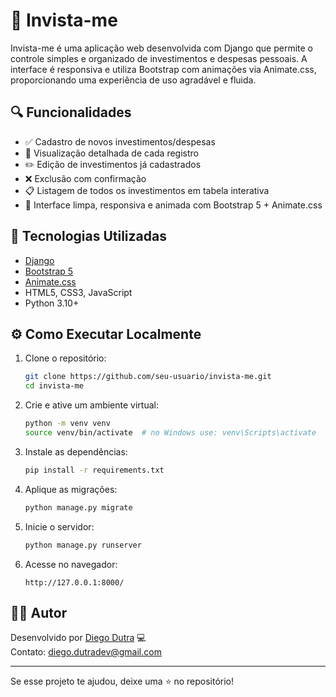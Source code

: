 # 💸 Invista-me

Invista-me é uma aplicação web desenvolvida com Django que permite o controle simples e organizado de investimentos e despesas pessoais. A interface é responsiva e utiliza Bootstrap com animações via Animate.css, proporcionando uma experiência de uso agradável e fluida.

## 🔍 Funcionalidades

- ✅ Cadastro de novos investimentos/despesas
- 📄 Visualização detalhada de cada registro
- ✏️ Edição de investimentos já cadastrados
- ❌ Exclusão com confirmação
- 📋 Listagem de todos os investimentos em tabela interativa
- 🧭 Interface limpa, responsiva e animada com Bootstrap 5 + Animate.css

## 🚀 Tecnologias Utilizadas

- [Django](https://www.djangoproject.com/)
- [Bootstrap 5](https://getbootstrap.com/)
- [Animate.css](https://animate.style/)
- HTML5, CSS3, JavaScript
- Python 3.10+

## ⚙️ Como Executar Localmente

1. Clone o repositório:
   ```bash
   git clone https://github.com/seu-usuario/invista-me.git
   cd invista-me
   ```

2. Crie e ative um ambiente virtual:
   ```bash
   python -m venv venv
   source venv/bin/activate  # no Windows use: venv\Scripts\activate
   ```

3. Instale as dependências:
   ```bash
   pip install -r requirements.txt
   ```

4. Aplique as migrações:
   ```bash
   python manage.py migrate
   ```

5. Inicie o servidor:
   ```bash
   python manage.py runserver
   ```

6. Acesse no navegador:
   ```
   http://127.0.0.1:8000/
   ```


## 👨‍💻 Autor

Desenvolvido por [Diego Dutra](https://github.com/diegodutradev) 💻  
Contato: diego.dutradev@gmail.com

---

Se esse projeto te ajudou, deixe uma ⭐ no repositório!
